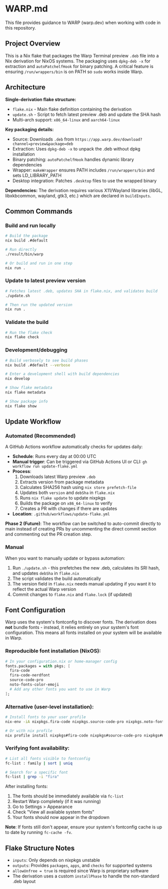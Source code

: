 # WARP.md

This file provides guidance to WARP (warp.dev) when working with code in this repository.

## Project Overview

This is a Nix flake that packages the Warp Terminal preview `.deb` file into a Nix derivation for NixOS systems. The packaging uses `dpkg-deb -x` for extraction and `autoPatchelfHook` for binary patching. A critical feature is ensuring `/run/wrappers/bin` is on PATH so `sudo` works inside Warp.

## Architecture

**Single-derivation flake structure:**
- `flake.nix` - Main flake definition containing the derivation
- `update.sh` - Script to fetch latest preview .deb and update the SHA hash
- Multi-arch support: `x86_64-linux` and `aarch64-linux`

**Key packaging details:**
- Source: Downloads `.deb` from `https://app.warp.dev/download?channel=preview&package=deb`
- Extraction: Uses `dpkg-deb -x` to unpack the .deb without dpkg installation
- Binary patching: `autoPatchelfHook` handles dynamic library dependencies
- Wrapper: `makeWrapper` ensures PATH includes `/run/wrappers/bin` and sets LD_LIBRARY_PATH
- Desktop integration: Patches `.desktop` files to use the wrapped binary

**Dependencies:**
The derivation requires various X11/Wayland libraries (libGL, libxkbcommon, wayland, gtk3, etc.) which are declared in `buildInputs`.

## Common Commands

### Build and run locally
```bash
# Build the package
nix build .#default

# Run directly
./result/bin/warp

# Or build and run in one step
nix run .
```

### Update to latest preview version
```bash
# Fetches latest .deb, updates SHA in flake.nix, and validates build
./update.sh

# Then run the updated version
nix run .
```

### Validate the build
```bash
# Run the flake check
nix flake check
```

### Development/debugging
```bash
# Build verbosely to see build phases
nix build .#default --verbose

# Enter a development shell with build dependencies
nix develop

# Show flake metadata
nix flake metadata

# Show package info
nix flake show
```

## Update Workflow

### Automated (Recommended)

A GitHub Actions workflow automatically checks for updates daily:
- **Schedule**: Runs every day at 00:00 UTC
- **Manual trigger**: Can be triggered via GitHub Actions UI or CLI: `gh workflow run update-flake.yml`
- **Process**:
  1. Downloads latest Warp preview `.deb`
  2. Extracts version from package metadata
  3. Calculates SHA256 hash using `nix store prefetch-file`
  4. Updates both `version` and `debSha` in `flake.nix`
  5. Runs `nix flake update` to update nixpkgs
  6. Builds the package on `x86_64-linux` to verify
  7. Creates a PR with changes if there are updates
- **Location**: `.github/workflows/update-flake.yml`

**Phase 2 (Future)**: The workflow can be switched to auto-commit directly to main instead of creating PRs by uncommenting the direct commit section and commenting out the PR creation step.

### Manual

When you want to manually update or bypass automation:
1. Run `./update.sh` - this prefetches the new .deb, calculates its SRI hash, and updates `debSha` in `flake.nix`
2. The script validates the build automatically
3. The version field in `flake.nix` needs manual updating if you want it to reflect the actual Warp version
4. Commit changes to `flake.nix` and `flake.lock` (if updated)

## Font Configuration

Warp uses the system's fontconfig to discover fonts. The derivation does **not** bundle fonts - instead, it relies entirely on your system's font configuration. This means all fonts installed on your system will be available in Warp.

### Reproducible font installation (NixOS):

```nix
# In your configuration.nix or home-manager config
fonts.packages = with pkgs; [
  fira-code
  fira-code-nerdfont
  source-code-pro
  noto-fonts-color-emoji
  # Add any other fonts you want to use in Warp
];
```

### Alternative (user-level installation):

```bash
# Install fonts to your user profile
nix-env -iA nixpkgs.fira-code nixpkgs.source-code-pro nixpkgs.noto-fonts-color-emoji

# Or with nix profile
nix profile install nixpkgs#fira-code nixpkgs#source-code-pro nixpkgs#noto-fonts-color-emoji
```

### Verifying font availability:

```bash
# List all fonts visible to fontconfig
fc-list : family | sort | uniq

# Search for a specific font
fc-list | grep -i "fira"
```

After installing fonts:
1. The fonts should be immediately available via `fc-list`
2. Restart Warp completely (if it was running)
3. Go to Settings > Appearance
4. Check "View all available system fonts"
5. Your fonts should now appear in the dropdown

**Note**: If fonts still don't appear, ensure your system's fontconfig cache is up to date by running `fc-cache -fv`.

## Flake Structure Notes

- `inputs`: Only depends on nixpkgs unstable
- `outputs`: Provides `packages`, `apps`, and `checks` for supported systems
- `allowUnfree = true` is required since Warp is proprietary software
- The derivation uses a custom `installPhase` to handle the non-standard .deb layout
